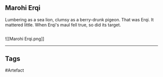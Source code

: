 ## Marohi Erqi
Lumbering as a sea lion, clumsy as a berry-drunk pigeon. That was Erqi.
It mattered little. When Erqi's maul fell true, so did its target.
## 
![[Marohi Erqi.png]]

---
## Tags
#Artefact